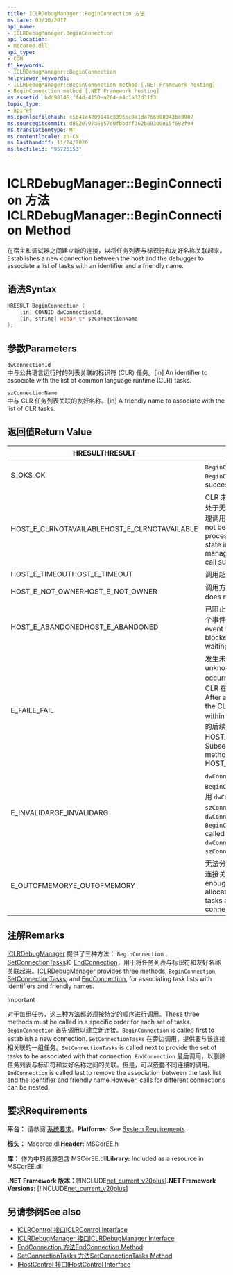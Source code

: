 ```yaml
---
title: ICLRDebugManager::BeginConnection 方法
ms.date: 03/30/2017
api_name:
- ICLRDebugManager.BeginConnection
api_location:
- mscoree.dll
api_type:
- COM
f1_keywords:
- ICLRDebugManager::BeginConnection
helpviewer_keywords:
- ICLRDebugManager::BeginConnection method [.NET Framework hosting]
- BeginConnection method [.NET Framework hosting]
ms.assetid: bdd98146-ff4d-4150-a264-a4c1a32d31f3
topic_type:
- apiref
ms.openlocfilehash: c5b41e4209141c0396ec8a1da766b80043be8807
ms.sourcegitcommit: d8020797a6657d0fbbdff362b80300815f682f94
ms.translationtype: MT
ms.contentlocale: zh-CN
ms.lasthandoff: 11/24/2020
ms.locfileid: "95726153"
---
```

# <a name="iclrdebugmanagerbeginconnection-method"></a><span data-ttu-id="86599-102">ICLRDebugManager::BeginConnection 方法</span><span class="sxs-lookup"><span data-stu-id="86599-102">ICLRDebugManager::BeginConnection Method</span></span>

<span data-ttu-id="86599-103">在宿主和调试器之间建立新的连接，以将任务列表与标识符和友好名称关联起来。</span><span class="sxs-lookup"><span data-stu-id="86599-103">Establishes a new connection between the host and the debugger to associate a list of tasks with an identifier and a friendly name.</span></span>  
  
## <a name="syntax"></a><span data-ttu-id="86599-104">语法</span><span class="sxs-lookup"><span data-stu-id="86599-104">Syntax</span></span>  
  
```cpp  
HRESULT BeginConnection (  
    [in] CONNID dwConnectionId,  
    [in, string] wchar_t* szConnectionName  
);  
```  
  
## <a name="parameters"></a><span data-ttu-id="86599-105">参数</span><span class="sxs-lookup"><span data-stu-id="86599-105">Parameters</span></span>  

 `dwConnectionId`  
 <span data-ttu-id="86599-106">中与公共语言运行时的列表关联的标识符 (CLR) 任务。</span><span class="sxs-lookup"><span data-stu-id="86599-106">[in] An identifier to associate with the list of common language runtime (CLR) tasks.</span></span>  
  
 `szConnectionName`  
 <span data-ttu-id="86599-107">中与 CLR 任务列表关联的友好名称。</span><span class="sxs-lookup"><span data-stu-id="86599-107">[in] A friendly name to associate with the list of CLR tasks.</span></span>  
  
## <a name="return-value"></a><span data-ttu-id="86599-108">返回值</span><span class="sxs-lookup"><span data-stu-id="86599-108">Return Value</span></span>  
  
|<span data-ttu-id="86599-109">HRESULT</span><span class="sxs-lookup"><span data-stu-id="86599-109">HRESULT</span></span>|<span data-ttu-id="86599-110">说明</span><span class="sxs-lookup"><span data-stu-id="86599-110">Description</span></span>|  
|-------------|-----------------|  
|<span data-ttu-id="86599-111">S_OK</span><span class="sxs-lookup"><span data-stu-id="86599-111">S_OK</span></span>|<span data-ttu-id="86599-112">`BeginConnection` 已成功返回。</span><span class="sxs-lookup"><span data-stu-id="86599-112">`BeginConnection` returned successfully.</span></span>|  
|<span data-ttu-id="86599-113">HOST_E_CLRNOTAVAILABLE</span><span class="sxs-lookup"><span data-stu-id="86599-113">HOST_E_CLRNOTAVAILABLE</span></span>|<span data-ttu-id="86599-114">CLR 未加载到进程中，或 CLR 处于无法运行托管代码或成功处理调用的状态。</span><span class="sxs-lookup"><span data-stu-id="86599-114">The CLR has not been loaded into a process, or the CLR is in a state in which it cannot run managed code or process the call successfully.</span></span>|  
|<span data-ttu-id="86599-115">HOST_E_TIMEOUT</span><span class="sxs-lookup"><span data-stu-id="86599-115">HOST_E_TIMEOUT</span></span>|<span data-ttu-id="86599-116">调用超时。</span><span class="sxs-lookup"><span data-stu-id="86599-116">The call timed out.</span></span>|  
|<span data-ttu-id="86599-117">HOST_E_NOT_OWNER</span><span class="sxs-lookup"><span data-stu-id="86599-117">HOST_E_NOT_OWNER</span></span>|<span data-ttu-id="86599-118">调用方不拥有该锁。</span><span class="sxs-lookup"><span data-stu-id="86599-118">The caller does not own the lock.</span></span>|  
|<span data-ttu-id="86599-119">HOST_E_ABANDONED</span><span class="sxs-lookup"><span data-stu-id="86599-119">HOST_E_ABANDONED</span></span>|<span data-ttu-id="86599-120">已阻止的线程或纤程正在等待某个事件时，该事件被取消。</span><span class="sxs-lookup"><span data-stu-id="86599-120">An event was canceled while a blocked thread or fiber was waiting on it.</span></span>|  
|<span data-ttu-id="86599-121">E_FAIL</span><span class="sxs-lookup"><span data-stu-id="86599-121">E_FAIL</span></span>|<span data-ttu-id="86599-122">发生未知的灾难性故障。</span><span class="sxs-lookup"><span data-stu-id="86599-122">An unknown catastrophic failure occurred.</span></span> <span data-ttu-id="86599-123">方法返回 E_FAIL 后，CLR 在该进程内将不再可用。</span><span class="sxs-lookup"><span data-stu-id="86599-123">After a method returns E_FAIL, the CLR is no longer usable within the process.</span></span> <span data-ttu-id="86599-124">对宿主方法的后续调用会返回 HOST_E_CLRNOTAVAILABLE。</span><span class="sxs-lookup"><span data-stu-id="86599-124">Subsequent calls to hosting methods return HOST_E_CLRNOTAVAILABLE.</span></span>|  
|<span data-ttu-id="86599-125">E_INVALIDARG</span><span class="sxs-lookup"><span data-stu-id="86599-125">E_INVALIDARG</span></span>|<span data-ttu-id="86599-126">`dwConnectionId` 为零，或 `BeginConnection` 已使用此值调用 `dwConnectionId` ，或为 `szConnectionName` null。</span><span class="sxs-lookup"><span data-stu-id="86599-126">`dwConnectionId` was zero, or `BeginConnection` was already called using this `dwConnectionId` value, or `szConnectionName` was null.</span></span>|  
|<span data-ttu-id="86599-127">E_OUTOFMEMORY</span><span class="sxs-lookup"><span data-stu-id="86599-127">E_OUTOFMEMORY</span></span>|<span data-ttu-id="86599-128">无法分配足够的内存来保存与此连接关联的任务列表。</span><span class="sxs-lookup"><span data-stu-id="86599-128">Not enough memory could be allocated to hold the list of tasks associated with this connection.</span></span>|  
  
## <a name="remarks"></a><span data-ttu-id="86599-129">注解</span><span class="sxs-lookup"><span data-stu-id="86599-129">Remarks</span></span>  

 <span data-ttu-id="86599-130">[ICLRDebugManager](iclrdebugmanager-interface.md) 提供了三种方法： `BeginConnection` 、 [SetConnectionTasks](iclrdebugmanager-setconnectiontasks-method.md)和 [EndConnection](iclrdebugmanager-endconnection-method.md)，用于将任务列表与标识符和友好名称关联起来。</span><span class="sxs-lookup"><span data-stu-id="86599-130">[ICLRDebugManager](iclrdebugmanager-interface.md) provides three methods, `BeginConnection`, [SetConnectionTasks](iclrdebugmanager-setconnectiontasks-method.md), and [EndConnection](iclrdebugmanager-endconnection-method.md), for associating task lists with identifiers and friendly names.</span></span>  
  
> [!IMPORTANT]
> <span data-ttu-id="86599-131">对于每组任务，这三种方法都必须按特定的顺序进行调用。</span><span class="sxs-lookup"><span data-stu-id="86599-131">These three methods must be called in a specific order for each set of tasks.</span></span> <span data-ttu-id="86599-132">`BeginConnection` 首先调用以建立新连接。</span><span class="sxs-lookup"><span data-stu-id="86599-132">`BeginConnection` is called first to establish a new connection.</span></span> <span data-ttu-id="86599-133">`SetConnectionTasks` 在旁边调用，提供要与该连接相关联的一组任务。</span><span class="sxs-lookup"><span data-stu-id="86599-133">`SetConnectionTasks` is called next to provide the set of tasks to be associated with that connection.</span></span> <span data-ttu-id="86599-134">`EndConnection` 最后调用，以删除任务列表与标识符和友好名称之间的关联。但是，可以嵌套不同连接的调用。</span><span class="sxs-lookup"><span data-stu-id="86599-134">`EndConnection` is called last to remove the association between the task list and the identifier and friendly name.However, calls for different connections can be nested.</span></span>  
  
## <a name="requirements"></a><span data-ttu-id="86599-135">要求</span><span class="sxs-lookup"><span data-stu-id="86599-135">Requirements</span></span>  

 <span data-ttu-id="86599-136">**平台：** 请参阅 [系统要求](../../get-started/system-requirements.md)。</span><span class="sxs-lookup"><span data-stu-id="86599-136">**Platforms:** See [System Requirements](../../get-started/system-requirements.md).</span></span>  
  
 <span data-ttu-id="86599-137">**标头：** Mscoree.dll</span><span class="sxs-lookup"><span data-stu-id="86599-137">**Header:** MSCorEE.h</span></span>  
  
 <span data-ttu-id="86599-138">**库：** 作为中的资源包含 MSCorEE.dll</span><span class="sxs-lookup"><span data-stu-id="86599-138">**Library:** Included as a resource in MSCorEE.dll</span></span>  
  
 <span data-ttu-id="86599-139">**.NET Framework 版本：**[!INCLUDE[net_current_v20plus](../../../../includes/net-current-v20plus-md.md)]</span><span class="sxs-lookup"><span data-stu-id="86599-139">**.NET Framework Versions:** [!INCLUDE[net_current_v20plus](../../../../includes/net-current-v20plus-md.md)]</span></span>  
  
## <a name="see-also"></a><span data-ttu-id="86599-140">另请参阅</span><span class="sxs-lookup"><span data-stu-id="86599-140">See also</span></span>

- [<span data-ttu-id="86599-141">ICLRControl 接口</span><span class="sxs-lookup"><span data-stu-id="86599-141">ICLRControl Interface</span></span>](iclrcontrol-interface.md)
- [<span data-ttu-id="86599-142">ICLRDebugManager 接口</span><span class="sxs-lookup"><span data-stu-id="86599-142">ICLRDebugManager Interface</span></span>](iclrdebugmanager-interface.md)
- [<span data-ttu-id="86599-143">EndConnection 方法</span><span class="sxs-lookup"><span data-stu-id="86599-143">EndConnection Method</span></span>](iclrdebugmanager-endconnection-method.md)
- [<span data-ttu-id="86599-144">SetConnectionTasks 方法</span><span class="sxs-lookup"><span data-stu-id="86599-144">SetConnectionTasks Method</span></span>](iclrdebugmanager-setconnectiontasks-method.md)
- [<span data-ttu-id="86599-145">IHostControl 接口</span><span class="sxs-lookup"><span data-stu-id="86599-145">IHostControl Interface</span></span>](ihostcontrol-interface.md)
